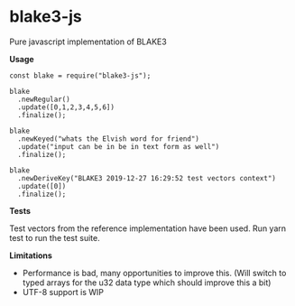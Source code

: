 # blake3-js

Pure javascript implementation of BLAKE3

**Usage**

    const blake = require("blake3-js");

    blake
      .newRegular()
      .update([0,1,2,3,4,5,6])
      .finalize();

    blake
      .newKeyed("whats the Elvish word for friend")
      .update("input can be in be in text form as well")
      .finalize();

    blake
      .newDeriveKey("BLAKE3 2019-12-27 16:29:52 test vectors context")
      .update([0])
      .finalize();

**Tests**

Test vectors from the reference implementation have been used. Run yarn test to run the test suite.

**Limitations**

- Performance is bad, many opportunities to improve this.
  (Will switch to typed arrays for the u32 data type which should improve this a bit)
- UTF-8 support is WIP
